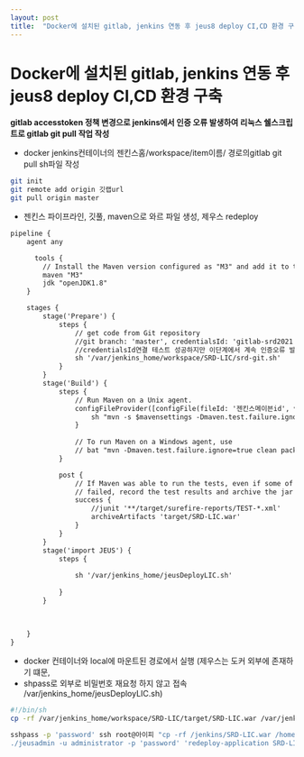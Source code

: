 ```yaml
---
layout: post
title:  "Docker에 설치된 gitlab, jenkins 연동 후 jeus8 deploy CI,CD 환경 구축"
---
```


# Docker에 설치된 gitlab, jenkins 연동 후 jeus8 deploy CI,CD 환경 구축

**gitlab accesstoken 정책 변경으로 jenkins에서 인증 오류 발생하여 리눅스 쉘스크립트로 gitlab git pull 작업 작성**



- docker jenkins컨테이너의 젠킨스홈/workspace/item이름/ 경로의gitlab git pull sh파일 작성

```bash
git init
git remote add origin 깃랩url
git pull origin master
```

- 젠킨스 파이프라인, 깃풀, maven으로 와르 파일 생성, 제우스 redeploy
```xml
pipeline {
    agent any

      tools {
        // Install the Maven version configured as "M3" and add it to the path.
        maven "M3"
        jdk "openJDK1.8"
    }

    stages {
        stage('Prepare') {
            steps {
                // get code from Git repository
                //git branch: 'master', credentialsId: 'gitlab-srd2021', url: 'http://ip:8091/srd2021/SRD-LIC.git'
				//credentialsId연결 테스트 성공하지만 이단계에서 계속 인증오류 발생
                sh '/var/jenkins_home/workspace/SRD-LIC/srd-git.sh'
            }
        }
        stage('Build') {
            steps {
                // Run Maven on a Unix agent.
                configFileProvider([configFile(fileId: '젠킨스메이븐id', variable: 'mavensettings')]) {
                    sh "mvn -s $mavensettings -Dmaven.test.failure.ignore=true clean package"
                }
                
                // To run Maven on a Windows agent, use
                // bat "mvn -Dmaven.test.failure.ignore=true clean package"
            }

            post {
                // If Maven was able to run the tests, even if some of the test
                // failed, record the test results and archive the jar file.
                success {
                    //junit '**/target/surefire-reports/TEST-*.xml'
                    archiveArtifacts 'target/SRD-LIC.war'
                }
            }
        }
        stage('import JEUS') {
            steps {
	
				sh '/var/jenkins_home/jeusDeployLIC.sh'
			
			}
        }
      
        
    
    }
}
```

- docker 컨테이너와 local에 마운트된 경로에서 실행 (제우스는 도커 외부에 존재하기 떄문,
- shpass로 외부로 비밀번호 재요청 하지 않고 접속 /var/jenkins_home/jeusDeployLIC.sh)

```bash
#!/bin/sh
cp -rf /var/jenkins_home/workspace/SRD-LIC/target/SRD-LIC.war /var/jenkins_home

sshpass -p 'password' ssh root@아이피 "cp -rf /jenkins/SRD-LIC.war /home/was/jeus8/SRD/SRD-LIC && cd /home/was/jeus8/bin
./jeusadmin -u administrator -p 'password' 'redeploy-application SRD-LIC' "
```






    
                
